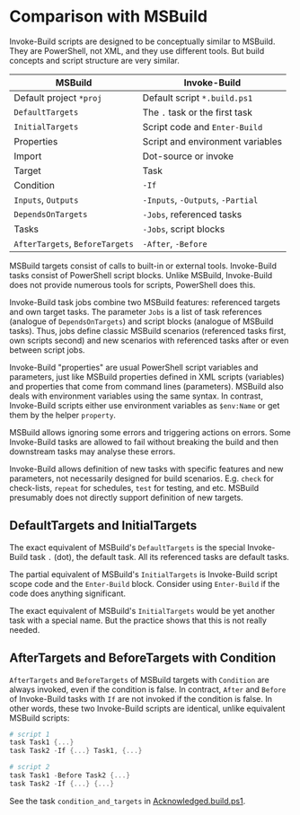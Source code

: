 # Comparison with MSBuild

Invoke-Build scripts are designed to be conceptually similar to MSBuild. They
are PowerShell, not XML, and they use different tools. But build concepts and
script structure are very similar.

| MSBuild | Invoke-Build |
| ------- | ------------ |
| Default project `*proj` | Default script `*.build.ps1` |
| `DefaultTargets` | The `.` task or the first task |
| `InitialTargets` | Script code and `Enter-Build` |
| Properties | Script and environment variables |
| Import | Dot-source or invoke |
| Target | Task |
| Condition | `-If` |
| `Inputs`, `Outputs` | `-Inputs`, `-Outputs`, `-Partial` |
| `DependsOnTargets` | `-Jobs`, referenced tasks |
| Tasks | `-Jobs`, script blocks |
| `AfterTargets`, `BeforeTargets` | `-After`, `-Before` |

MSBuild targets consist of calls to built-in or external tools. Invoke-Build
tasks consist of PowerShell script blocks. Unlike MSBuild, Invoke-Build does
not provide numerous tools for scripts, PowerShell does this.

Invoke-Build task jobs combine two MSBuild features: referenced targets and own
target tasks. The parameter `Jobs` is a list of task references (analogue of
`DependsOnTargets`) and script blocks (analogue of MSBuild tasks). Thus, jobs
define classic MSBuild scenarios (referenced tasks first, own scripts second)
and new scenarios with referenced tasks after or even between script jobs.

Invoke-Build "properties" are usual PowerShell script variables and parameters,
just like MSBuild properties defined in XML scripts (variables) and properties
that come from command lines (parameters). MSBuild also deals with environment
variables using the same syntax. In contrast, Invoke-Build scripts either use
environment variables as `$env:Name` or get them by the helper `property`.

MSBuild allows ignoring some errors and triggering actions on errors. Some
Invoke-Build tasks are allowed to fail without breaking the build and then
downstream tasks may analyse these errors.

Invoke-Build allows definition of new tasks with specific features and new
parameters, not necessarily designed for build scenarios. E.g. `check` for
check-lists, `repeat` for schedules, `test` for testing, and etc. MSBuild
presumably does not directly support definition of new targets.

## DefaultTargets and InitialTargets

The exact equivalent of MSBuild's `DefaultTargets` is the special Invoke-Build
task `.` (dot), the default task. All its referenced tasks are default tasks.

The partial equivalent of MSBuild's `InitialTargets` is Invoke-Build script
scope code and the `Enter-Build` block. Consider using `Enter-Build` if the
code does anything significant.

The exact equivalent of MSBuild's `InitialTargets` would be yet another task
with a special name. But the practice shows that this is not really needed.

## AfterTargets and BeforeTargets with Condition

`AfterTargets` and `BeforeTargets` of MSBuild targets with `Condition` are
always invoked, even if the condition is false. In contract, `After` and
`Before` of Invoke-Build tasks with `If` are not invoked if the condition is
false. In other words, these two Invoke-Build scripts are identical, unlike
equivalent MSBuild scripts:

```powershell
# script 1
task Task1 {...}
task Task2 -If {...} Task1, {...}

# script 2
task Task1 -Before Task2 {...}
task Task2 -If {...} {...}
```

See the task `condition_and_targets` in [Acknowledged.build.ps1](https://github.com/nightroman/Invoke-Build/blob/main/Tests/Acknowledged.build.ps1).
